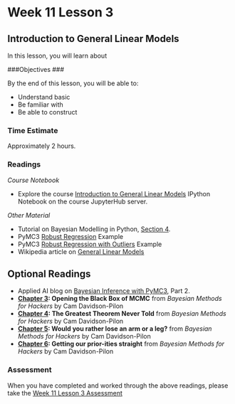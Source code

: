 # Week 11 Lesson 3 #
## Introduction to General Linear Models ##

In this lesson, you will learn about 

###Objectives ###

By the end of this lesson, you will be able to:

- Understand basic 
- Be familiar with
- Be able to construct 

### Time Estimate ###

Approximately 2 hours.

### Readings ####

_Course Notebook_

- Explore the course [Introduction to General Linear Models][l3nb]
IPython Notebook on the course JupyterHub server.

_Other Material_

- Tutorial on Bayesian Modelling in Python, [Section 4][bmps4].
- PyMC3 [Robust Regression][pymc3rr] Example
- PyMC3 [Robust Regression with Outliers][pymc3rro] Example
- Wikipedia article on [General Linear Models][wglm]

## Optional Readings ##

- Applied AI blog on [Bayesian Inference with PyMC3][aibpymc3], Part 2.
- **[Chapter 3][bmh3]: Opening the Black Box of MCMC** from  _Bayesian Methods for Hackers_ by Cam Davidson-Pilon
- **[Chapter 4][bmh4]: The Greatest Theorem Never Told** from  _Bayesian Methods for Hackers_ by Cam Davidson-Pilon
- **[Chapter 5][bmh5]: Would you rather lose an arm or a leg?** from  _Bayesian Methods for Hackers_ by Cam Davidson-Pilon
- **[Chapter 6][bmh6]: Getting our prior-ities straight** from  _Bayesian Methods for Hackers_ by Cam Davidson-Pilon

### Assessment ###

When you have completed and worked through the above readings, please take the [Week 11 Lesson 3 Assessment][la]

[l3nb]: notebooks/intro2pp-glm.ipynb

[la]: https://learn.illinois.edu/mod/quiz/

[wglm]: https://en.wikipedia.org/wiki/Generalized_linear_model

[pymc3rr]: http://pymc-devs.github.io/pymc3/GLM-robust/
[pymc3rro]: http://pymc-devs.github.io/pymc3/GLM-robust-with-outlier-detection/

[bmh3]: http://nbviewer.ipython.org/urls/raw.github.com/CamDavidsonPilon/Probabilistic-Programming-and-Bayesian-Methods-for-Hackers/master/Chapter3_MCMC/Chapter3.ipynb
[bmh4]: http://nbviewer.ipython.org/urls/raw.github.com/CamDavidsonPilon/Probabilistic-Programming-and-Bayesian-Methods-for-Hackers/master/Chapter4_TheGreatestTheoremNeverTold/Chapter4.ipynb
[bmh5]: http://nbviewer.ipython.org/urls/raw.github.com/CamDavidsonPilon/Probabilistic-Programming-and-Bayesian-Methods-for-Hackers/master/Chapter5_LossFunctions/Chapter5.ipynb
[bmh6]: http://nbviewer.ipython.org/urls/raw.github.com/CamDavidsonPilon/Probabilistic-Programming-and-Bayesian-Methods-for-Hackers/master/Chapter6_Priorities/Chapter6.ipynb

[bmps4]: http://nbviewer.jupyter.org/github/markdregan/Bayesian-Modelling-in-Python/blob/master/Section%204.%20Bayesian%20regression.ipynb

[aibpymc3]: http://blog.applied.ai/bayesian-inference-with-pymc3-part-2/